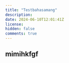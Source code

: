 ```yaml
---
title: "Testbahasamang"
description: 
date: 2024-06-10T12:01:41Z
license: 
hidden: false
comments: true
---
```


## mimihkfgf